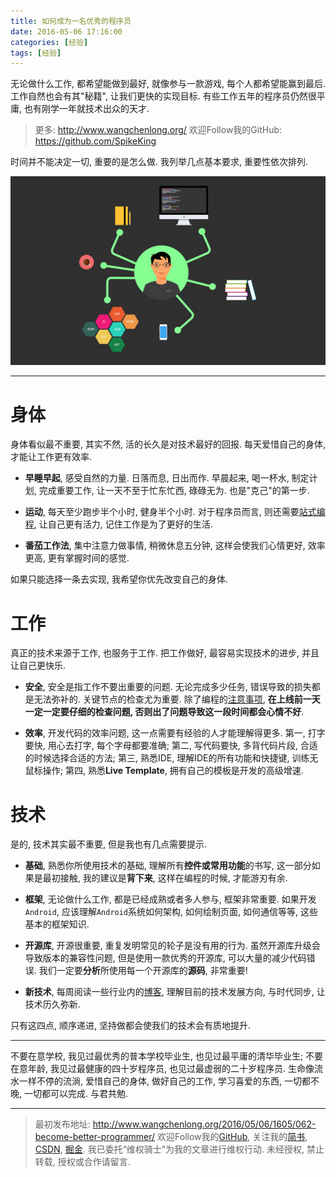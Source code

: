 ```yaml
---
title: 如何成为一名优秀的程序员
date: 2016-05-06 17:16:00
categories: [经验]
tags: [经验]
---
```


无论做什么工作, 都希望能做到最好, 就像参与一款游戏, 每个人都希望能赢到最后. 工作自然也会有其"秘籍", 让我们更快的实现目标. 有些工作五年的程序员仍然很平庸, 也有刚学一年就技术出众的天才. 

<!-- more -->
> 更多: http://www.wangchenlong.org/
> 欢迎Follow我的GitHub: https://github.com/SpikeKing

时间并不能决定一切, 重要的是怎么做. 我列举几点基本要求, 重要性依次排列.

![Perfect](062-become-better-programmer/programmer.jpg)

---

# 身体

身体看似最不重要, 其实不然, 活的长久是对技术最好的回报. 每天爱惜自己的身体, 才能让工作更有效率.

* **早睡早起**, 感受自然的力量. 日落而息, 日出而作. 早晨起来, 喝一杯水, 制定计划, 完成重要工作, 让一天不至于忙东忙西, 碌碌无为. 也是"克己"的第一步.

* **运动**, 每天至少跑步半个小时, 健身半个小时. 对于程序员而言, 则还需要[站式编程](https://www.zhihu.com/question/21679072), 让自己更有活力, 记住工作是为了更好的生活.

* **番茄工作法**, 集中注意力做事情, 稍微休息五分钟, 这样会使我们心情更好, 效率更高, 更有掌握时间的感觉.

如果只能选择一条去实现, 我希望你优先改变自己的身体.

# 工作

真正的技术来源于工作, 也服务于工作. 把工作做好, 最容易实现技术的进步, 并且让自己更快乐.

* **安全**, 安全是指工作不要出重要的问题. 无论完成多少任务, 错误导致的损失都是无法弥补的. 关键节点的检查尤为重要. 除了编程的[注意事项](http://www.wangchenlong.org/2016/04/16/1604/161-check-code/), **在上线前一天一定一定要仔细的检查问题, 否则出了问题导致这一段时间都会心情不好**.

* **效率**, 开发代码的效率问题, 这一点需要有经验的人才能理解得更多. 第一, 打字要快, 用心去打字, 每个字母都要准确; 第二, 写代码要快, 多背代码片段, 合适的时候选择合适的方法; 第三, 熟悉IDE, 理解IDE的所有功能和快捷键, 训练无鼠标操作; 第四, 熟悉**Live Template**, 拥有自己的模板是开发的高级增速.

# 技术

是的, 技术其实最不重要, 但是我也有几点需要提示.

* **基础**, 熟悉你所使用技术的基础, 理解所有**控件或常用功能**的书写, 这一部分如果是最初接触, 我的建议是**背下来**, 这样在编程的时候, 才能游刃有余.

* **框架**, 无论做什么工作, 都是已经成熟或者多人参与, 框架非常重要. 如果开发``Android``, 应该理解``Android``系统如何架构, 如何绘制页面, 如何通信等等, 这些基本的框架知识.

* **开源库**, 开源很重要, 重复发明常见的轮子是没有用的行为. 虽然开源库升级会导致版本的兼容性问题, 但是使用一款优秀的开源库, 可以大量的减少代码错误. 我们一定要**分析**所使用每一个开源库的**源码**, 非常重要!

* **新技术**, 每周阅读一些行业内的[博客](http://www.wangchenlong.org/), 理解目前的技术发展方向, 与时代同步, 让技术历久弥新.

只有这四点, 顺序递进, 坚持做都会使我们的技术会有质地提升.

---

不要在意学校, 我见过最优秀的普本学校毕业生, 也见过最平庸的清华毕业生; 不要在意年龄, 我见过最健康的四十岁程序员, 也见过最虚弱的二十岁程序员. 生命像流水一样不停的流淌, 爱惜自己的身体, 做好自己的工作, 学习喜爱的东西, 一切都不晚, 一切都可以完成. 与君共勉.

---

> 最初发布地址: 
> http://www.wangchenlong.org/2016/05/06/1605/062-become-better-programmer/
> 欢迎Follow我的[GitHub](https://github.com/SpikeKing), 关注我的[简书](http://www.jianshu.com/users/e2b4dd6d3eb4/latest_articles), [CSDN](http://blog.csdn.net/caroline_wendy), [掘金](http://gold.xitu.io/#/user/56de98c2f3609a005442ec58). 
> 我已委托“维权骑士”为我的文章进行维权行动. 未经授权, 禁止转载, 授权或合作请留言.

